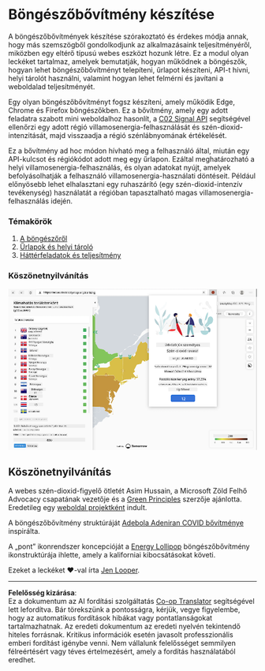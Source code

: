 <!--
CO_OP_TRANSLATOR_METADATA:
{
  "original_hash": "b121a279a6ab39878491f3e572673515",
  "translation_date": "2025-08-28T03:38:42+00:00",
  "source_file": "5-browser-extension/README.md",
  "language_code": "hu"
}
-->
# Böngészőbővítmény készítése

A böngészőbővítmények készítése szórakoztató és érdekes módja annak, hogy más szemszögből gondolkodjunk az alkalmazásaink teljesítményéről, miközben egy eltérő típusú webes eszközt hozunk létre. Ez a modul olyan leckéket tartalmaz, amelyek bemutatják, hogyan működnek a böngészők, hogyan lehet böngészőbővítményt telepíteni, űrlapot készíteni, API-t hívni, helyi tárolót használni, valamint hogyan lehet felmérni és javítani a weboldalad teljesítményét.

Egy olyan böngészőbővítményt fogsz készíteni, amely működik Edge, Chrome és Firefox böngészőkben. Ez a bővítmény, amely egy adott feladatra szabott mini weboldalhoz hasonlít, a [C02 Signal API](https://www.co2signal.com) segítségével ellenőrzi egy adott régió villamosenergia-felhasználását és szén-dioxid-intenzitását, majd visszaadja a régió szénlábnyomának értékelését.

Ez a bővítmény ad hoc módon hívható meg a felhasználó által, miután egy API-kulcsot és régiókódot adott meg egy űrlapon. Ezáltal meghatározható a helyi villamosenergia-felhasználás, és olyan adatokat nyújt, amelyek befolyásolhatják a felhasználó villamosenergia-használati döntéseit. Például előnyösebb lehet elhalasztani egy ruhaszárító (egy szén-dioxid-intenzív tevékenység) használatát a régióban tapasztalható magas villamosenergia-felhasználás idején.

### Témakörök

1. [A böngészőről](1-about-browsers/README.md)
2. [Űrlapok és helyi tároló](2-forms-browsers-local-storage/README.md)
3. [Háttérfeladatok és teljesítmény](3-background-tasks-and-performance/README.md)

### Köszönetnyilvánítás

![egy zöld böngészőbővítmény](../../../translated_images/extension-screenshot.0e7f5bfa110e92e3875e1bc9405edd45a3d2e02963e48900adb91926a62a5807.hu.png)

## Köszönetnyilvánítás

A webes szén-dioxid-figyelő ötletét Asim Hussain, a Microsoft Zöld Felhő Advocacy csapatának vezetője és a [Green Principles](https://principles.green/) szerzője ajánlotta. Eredetileg egy [weboldal projektként](https://github.com/jlooper/green) indult.

A böngészőbővítmény struktúráját [Adebola Adeniran COVID bővítménye](https://github.com/onedebos/covtension) inspirálta.

A „pont” ikonrendszer koncepcióját a [Energy Lollipop](https://energylollipop.com/) böngészőbővítmény ikonstruktúrája ihlette, amely a kaliforniai kibocsátásokat követi.

Ezeket a leckéket ♥️-val írta [Jen Looper](https://www.twitter.com/jenlooper).

---

**Felelősség kizárása**:  
Ez a dokumentum az AI fordítási szolgáltatás [Co-op Translator](https://github.com/Azure/co-op-translator) segítségével lett lefordítva. Bár törekszünk a pontosságra, kérjük, vegye figyelembe, hogy az automatikus fordítások hibákat vagy pontatlanságokat tartalmazhatnak. Az eredeti dokumentum az eredeti nyelvén tekintendő hiteles forrásnak. Kritikus információk esetén javasolt professzionális emberi fordítást igénybe venni. Nem vállalunk felelősséget semmilyen félreértésért vagy téves értelmezésért, amely a fordítás használatából eredhet.